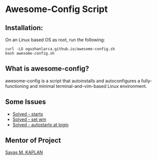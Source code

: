 # Awesome-Config Script


## Installation:

On an Linux based OS as root, run the following:

```
curl -LO oguzhanlarca.github.io/awesome-config.sh
bash awesome-config.sh
```

## What is awesome-config?

awesome-config is a script that autoinstalls and autoconfigures a fully-functioning
and minimal terminal-and-vim-based Linux environment.

## Some Issues

- [Solved - startx](https://unix.stackexchange.com/questions/12269/arch-installation-startx-not-working)
- [Solved - set wm](https://wiki.archlinux.org/index.php/Xinit)
- [Solved - autostartx at login](https://wiki.archlinux.org/index.php/Xinit#Autostart_X_at_login)

## Mentor of Project

[Savaş M. KAPLAN](https://github.com/Coldrain)

